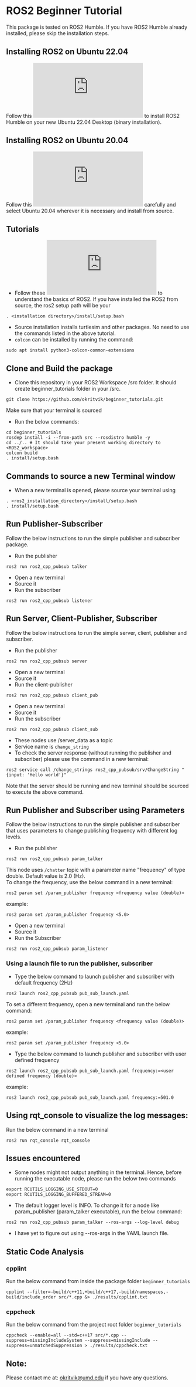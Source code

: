 # ROS2 Beginner Tutorial
This package is tested on ROS2 Humble. If you have ROS2 Humble already installed, please skip the installation steps.
## Installing ROS2 on Ubuntu 22.04
Follow this ![link](http://docs.ros.org/en/humble/Installation/Alternatives/Ubuntu-Install-Binary.html) to install ROS2 Humble on your new Ubuntu 22.04 Desktop (binary installation).
## Installing ROS2 on Ubuntu 20.04
Follow this ![link](http://docs.ros.org/en/humble/Installation/Alternatives/Ubuntu-Development-Setup.html) carefully and select Ubuntu 20.04 wherever it is necessary and install from source.
## Tutorials
- Follow these ![tutorial](http://docs.ros.org/en/humble/Tutorials.html) to understand the basics of ROS2. If you have installed the ROS2 from source, the ros2 setup path will be your 
```
. <installation directory>/install/setup.bash
```
- Source installation installs turtlesim and other packages. No need to use the commands listed in the above tutorial. 
- `colcon` can be installed by running the command:
```
sudo apt install python3-colcon-common-extensions
```

## Clone and Build the package
- Clone this repository in your ROS2 Workspace /src folder. It should create beginner_tutorials folder in your /src.
```
git clone https://github.com/okritvik/beginner_tutorials.git
```
Make sure that your terminal is sourced
- Run the below commands:
```
cd beginner_tutorials
rosdep install -i --from-path src --rosdistro humble -y
cd ../.. # It should take your present working directory to <ROS2_workspace>
colcon build
. install/setup.bash
```

## Commands to source a new Terminal window
- When a new terminal is opened, please source your terminal using
```
. <ros2_installation_directory>/install/setup.bash
. install/setup.bash
```

## Run Publisher-Subscriber
Follow the below instructions to run the simple publisher and subscriber package.
- Run the publisher
```
ros2 run ros2_cpp_pubsub talker
```
- Open a new terminal
- Source it
- Run the subscriber
```
ros2 run ros2_cpp_pubsub listener
```

## Run Server, Client-Publisher, Subscriber
Follow the below instructions to run the simple server, client, publisher and subscriber.
- Run the publisher
```
ros2 run ros2_cpp_pubsub server
```
- Open a new terminal
- Source it
- Run the client-publisher
```
ros2 run ros2_cpp_pubsub client_pub
```
- Open a new terminal
- Source it
- Run the subscriber
```
ros2 run ros2_cpp_pubsub client_sub
```
- These nodes use /server_data as a topic
- Service name is ```change_string```
- To check the server response (without running the publisher and subscriber) please use the command in a new terminal:
```
ros2 service call /change_strings ros2_cpp_pubsub/srv/ChangeString "{input: 'Hello world'}"
```
Note that the server should be running and new terminal should be sourced to execute the above command.

## Run Publisher and Subscriber using Parameters
Follow the below instructions to run the simple publisher and subscriber that uses parameters to change publishing frequency with different log levels.
- Run the publisher
```
ros2 run ros2_cpp_pubsub param_talker
```
This node uses ```/chatter``` topic with a parameter name "frequency" of type double. Default value is 2.0 (Hz). <br>
To change the frequency, use the below command in a new terminal:
```
ros2 param set /param_publisher frequency <frequency value (double)>
```
example:
```
ros2 param set /param_publisher frequency <5.0>
```
- Open a new terminal
- Source it
- Run the Subscriber
```
ros2 run ros2_cpp_pubsub param_listener
```
### Using a launch file to run the publisher, subscriber
- Type the below command to launch publisher and subscriber with default frequency (2Hz)
```
ros2 launch ros2_cpp_pubsub pub_sub_launch.yaml
```
To set a different frequency, open a new terminal and run the below command:
```
ros2 param set /param_publisher frequency <frequency value (double)>
```
example:
```
ros2 param set /param_publisher frequency <5.0>
```
- Type the below command to launch publisher and subscriber with user defined frequency
```
ros2 launch ros2_cpp_pubsub pub_sub_launch.yaml frequency:=<user defined frequency (double)>
```
example:
```
ros2 launch ros2_cpp_pubsub pub_sub_launch.yaml frequency:=501.0
```

## Using rqt_console to visualize the log messages:
Run the below command in a new terminal
```
ros2 run rqt_console rqt_console
```

## Issues encountered
- Some nodes might not output anything in the terminal. Hence, before running the executable node, please run the below two commands
```
export RCUTILS_LOGGING_USE_STDOUT=0
export RCUTILS_LOGGING_BUFFERED_STREAM=0
```
- The default logger level is INFO. To change it for a node like param_publisher (param_talker executable), run the below command:
```
ros2 run ros2_cpp_pubsub param_talker --ros-args --log-level debug
```
- I have yet to figure out using --ros-args in the YAML launch file.


## Static Code Analysis
### cpplint
Run the below command from inside the package folder `beginner_tutorials`
```
cpplint --filter=-build/c++11,+build/c++17,-build/namespaces,-build/include_order src/*.cpp &> ./results/cpplint.txt
```
### cppcheck
Run the below command from the project root folder `beginner_tutorials`
```
cppcheck --enable=all --std=c++17 src/*.cpp --suppress=missingIncludeSystem --suppress=missingInclude --suppress=unmatchedSuppression > ./results/cppcheck.txt
```
## Note:
Please contact me at: okritvik@umd.edu if you have any questions.
